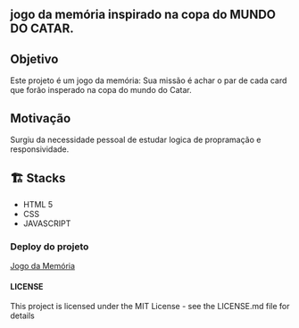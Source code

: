 ## jogo da memória inspirado na copa do MUNDO DO CATAR.

## Objetivo 

Este projeto é um jogo da memória: Sua missão é achar o par de cada card que forão insperado na copa do mundo do Catar. 

## Motivação 
Surgiu da necessidade pessoal de estudar logica de propramação e responsividade.

## 🏗️ Stacks

- HTML 5
- CSS
- JAVASCRIPT

### Deploy do projeto
[Jogo da Memória](https://romulomax47.github.io/Jogo-da-Memoria/)

#### LICENSE 

This project is licensed under the MIT License - see the LICENSE.md file for details


